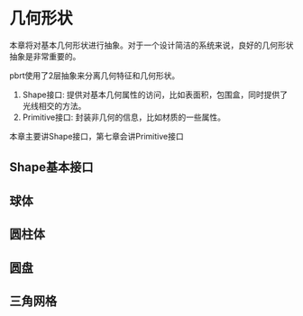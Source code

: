 # 几何形状

本章将对基本几何形状进行抽象。对于一个设计简洁的系统来说，良好的几何形状抽象是非常重要的。

pbrt使用了2层抽象来分离几何特征和几何形状。

1. Shape接口: 提供对基本几何属性的访问，比如表面积，包围盒，同时提供了光线相交的方法。
2. Primitive接口: 封装非几何的信息，比如材质的一些属性。

本章主要讲Shape接口，第七章会讲Primitive接口

## Shape基本接口

## 球体

## 圆柱体

## 圆盘

## 三角网格
